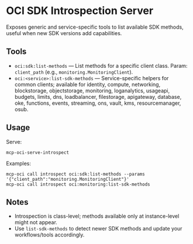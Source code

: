 # OCI SDK Introspection Server

Exposes generic and service-specific tools to list available SDK methods, useful when new SDK versions add capabilities.

## Tools
- `oci:sdk:list-methods` — List methods for a specific client class. Param: `client_path` (e.g., `monitoring.MonitoringClient`).
- `oci:<service>:list-sdk-methods` — Service-specific helpers for common clients; available for identity, compute, networking, blockstorage, objectstorage, monitoring, loganalytics, usageapi, budgets, limits, dns, loadbalancer, filestorage, apigateway, database, oke, functions, events, streaming, ons, vault, kms, resourcemanager, osub.

## Usage
Serve:
```
mcp-oci-serve-introspect
```
Examples:
```
mcp-oci call introspect oci:sdk:list-methods --params '{"client_path":"monitoring.MonitoringClient"}'
mcp-oci call introspect oci:monitoring:list-sdk-methods
```

## Notes
- Introspection is class-level; methods available only at instance-level might not appear.
- Use `list-sdk-methods` to detect newer SDK methods and update your workflows/tools accordingly.
